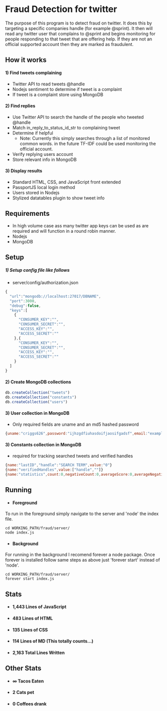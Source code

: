 # Fraud Detection for twitter
The purpose of this program is to detect fraud on twitter. It does this by targeting a specific companies handle (for example @sprint). It then will read any twitter user that complains to @sprint and begins monitoring for people responding to that tweet that are offering help. If they are not an official supported account then they are marked as fraudulent.

## How it works
#### 1) Find tweets complaining
- Twitter API to read tweets @handle
- Nodejs sentiment to determine if tweet is a complaint
- If tweet is a complaint store using MongoDB

#### 2) Find replies
- Use Twitter API to search the handle of the people who tweeted @handle
- Match in_reply_to_status_id_str to complaining tweet
- Determine if helpful
  - Note: Currently this simply searches through a list of monitored common words. in the future TF-IDF could be used monitoring the official account.
- Verify replying users account
- Store relevant info in MongoDB

#### 3) Display results
- Standard HTML, CSS, and JavaScript front extended
- PassportJS local login method
- Users stored in Nodejs
- Stylized datatables plugin to show tweet info

## Requirements
- In high volume case ass many twitter app keys can be used as are required and will function in a round robin manner.
- Nodejs
- MongoDB

## Setup
##### 1) Setup config file like follows
- server/config/authorization.json

```javascript
{
  "url":"mongodb://localhost:27017/DBNAME",
  "port":3000,
  "debug":false,
  "keys":[
    {
      "CONSUMER_KEY":"",
      "CONSUMER_SECRET":"",
      "ACCESS_KEY":"",
      "ACCESS_SECRET":""
    },{
      "CONSUMER_KEY":"",
      "CONSUMER_SECRET":"",
      "ACCESS_KEY":"",
      "ACCESS_SECRET":""
    }
  ]
}
```
#### 2) Create MongoDB collections

```javascript
db.createCollection("tweets")
db.createCollection("constants")
db.createCollection("users")
```

#### 3) User collection in MongoDB

- Only required fields are uname and an md5 hashed password

```javascript
{uname:"criggs626",password:"ijhzgdfiuhasdoifjaosifgadsf",email:"example@whatever.com",name:"Caleb Riggs"}
```
#### 3) Constants collection in MongoDB
- required for tracking searched tweets and verified handles

```javascript
{name:"lastID","handle":"SEARCH TERM",value:"0"}
{name:"verifiedHandles",value:["handle",""]}
{name:"statistics",count:0,negativeCount:0,averageScore:0,averageNegativeScore:0,validRepliesFound:0,fraudulentRepliesFound:0}
```

## Running
- #### Foreground

To run in the foreground simply navigate to the server and 'node' the index file.
```
cd WORKING_PATH/fraud/server/
node index.js
```
- #### Background

For running in the background I recomend forever a node package. Once forever is installed follow same steps as above just 'forever start' instead of 'node'.
```
cd WORKING_PATH/fraud/server/
forever start index.js
```

## Stats
- #### 1,443 Lines of JavaScript
- #### 483 Lines of HTML
- #### 135 Lines of CSS
- #### 114 Lines of MD (This totally counts...)
- #### 2,163 Total Lines Written

## Other Stats
- #### ∞ Tacos Eaten
- #### 2 Cats pet
- #### 0 Coffees drank
